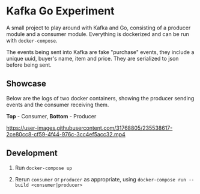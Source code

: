 # Kafka Go Experiment

A small project to play around with Kafka and Go, consisting of a producer module and a consumer module. Everything is dockerized and can be run with `docker-compose`.

The events being sent into Kafka are fake "purchase" events, they include a unique uuid, buyer's name, item and price. They are serialized to json before being sent.

## Showcase

Below are the logs of two docker containers, showing the producer sending events and the consumer receiving them.

**Top** - Consumer, **Bottom** - Producer

https://user-images.githubusercontent.com/31768805/235538617-2ce80cc8-cf59-4f44-976c-3cc4ef5acc32.mp4

## Development

1. Run `docker-compose up`

2. Rerun `consumer` or `producer` as appropriate, using `docker-compose run --build <consumer|producer>`
